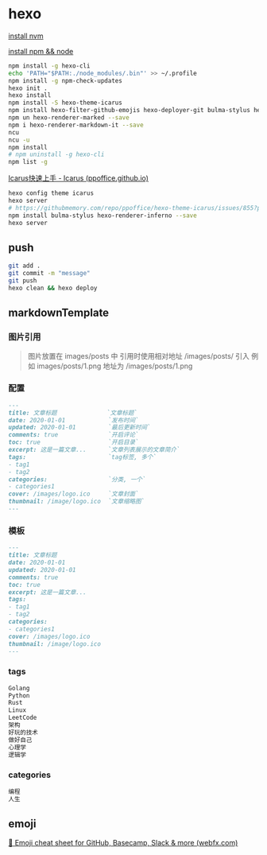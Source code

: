 # hexo

[install nvm](https://github.com/nvm-sh/nvm)

[install npm && node](https://www.runoob.com/w3cnote/nvm-manager-node-versions.html)

``` bash
npm install -g hexo-cli
echo 'PATH="$PATH:./node_modules/.bin"' >> ~/.profile
npm install -g npm-check-updates
hexo init .
hexo install
npm install -S hexo-theme-icarus
npm install hexo-filter-github-emojis hexo-deployer-git bulma-stylus hexo-renderer-inferno --save
npm un hexo-renderer-marked --save
npm i hexo-renderer-markdown-it --save
ncu
ncu -u
npm install
# npm uninstall -g hexo-cli
npm list -g
```

[Icarus快速上手 - Icarus (ppoffice.github.io)](https://ppoffice.github.io/hexo-theme-icarus/uncategorized/icarus快速上手/#install-npm)

``` bash
hexo config theme icarus
hexo server
# https://githubmemory.com/repo/ppoffice/hexo-theme-icarus/issues/855?page=3
npm install bulma-stylus hexo-renderer-inferno --save 
hexo server
```

## push

``` bash
git add .
git commit -m "message"
git push
hexo clean && hexo deploy
```

## markdownTemplate

### 图片引用

> 图片放置在 images/posts 中
> 引用时使用相对地址 /images/posts/ 引入
> 例如 images/posts/1.png 地址为 /images/posts/1.png

### 配置

``` markdown
---
title: 文章标题              `文章标题`
date: 2020-01-01            `发布时间`
updated: 2020-01-01         `最后更新时间`
comments: true              `开启评论`
toc: true                   `开启目录`
excerpt: 这是一篇文章...      `文章列表展示的文章简介`
tags:                       `tag标签, 多个`
- tag1
- tag2
categories:                 `分类, 一个`
- categories1
cover: /images/logo.ico     `文章封面`
thumbnail: /image/logo.ico  `文章缩略图`
---
```

### 模板

``` markdown
---
title: 文章标题
date: 2020-01-01
updated: 2020-01-01
comments: true
toc: true
excerpt: 这是一篇文章...
tags:
- tag1
- tag2
categories:
- categories1
cover: /images/logo.ico
thumbnail: /image/logo.ico
---
```

### tags

``` xml
Golang
Python
Rust
Linux
LeetCode
架构
好玩的技术
做好自己
心理学
逻辑学
```

### categories

``` xml
编程
人生
```


## emoji

[🎁 Emoji cheat sheet for GitHub, Basecamp, Slack & more (webfx.com)](https://www.webfx.com/tools/emoji-cheat-sheet/)


